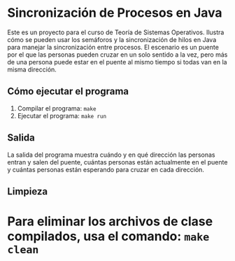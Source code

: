 # Sincronización de Procesos en Java

Este es un proyecto para el curso de Teoría de Sistemas Operativos. Ilustra cómo se pueden usar los semáforos y la sincronización de hilos en Java para manejar la sincronización entre procesos. El escenario es un puente por el que las personas pueden cruzar en un solo sentido a la vez, pero más de una persona puede estar en el puente al mismo tiempo si todas van en la misma dirección.

## Cómo ejecutar el programa

1. Compilar el programa: `make`
2. Ejecutar el programa: `make run`

## Salida

La salida del programa muestra cuándo y en qué dirección las personas entran y salen del puente, cuántas personas están actualmente en el puente y cuántas personas están esperando para cruzar en cada dirección.

## Limpieza

Para eliminar los archivos de clase compilados, usa el comando: `make clean`
=